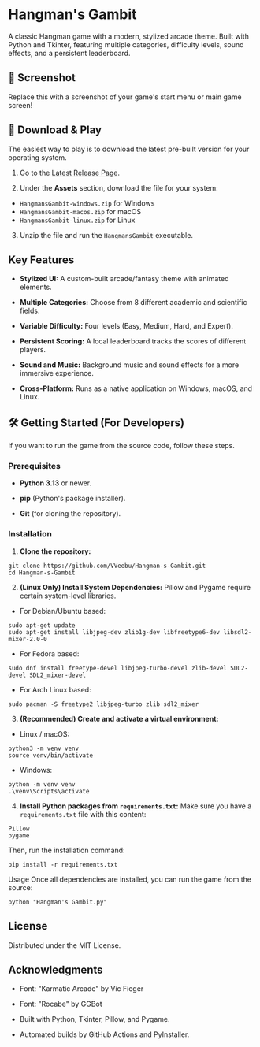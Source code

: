 # Hangman's Gambit
A classic Hangman game with a modern, stylized arcade theme. Built with Python and Tkinter, featuring multiple categories, difficulty levels, sound effects, and a persistent leaderboard.

## 📸 Screenshot
Replace this with a screenshot of your game's start menu or main game screen!

## 🚀 Download & Play
The easiest way to play is to download the latest pre-built version for your operating system.

1. Go to the [Latest Release Page](https://github.com/VVeebu/Hangman-s-Gambit/releases/latest).

2. Under the **Assets** section, download the file for your system:
- `HangmansGambit-windows.zip` for Windows
- `HangmansGambit-macos.zip` for macOS
- `HangmansGambit-linux.zip` for Linux

3. Unzip the file and run the `HangmansGambit` executable.

## Key Features
- **Stylized UI:** A custom-built arcade/fantasy theme with animated elements.

- **Multiple Categories:** Choose from 8 different academic and scientific fields.

- **Variable Difficulty:** Four levels (Easy, Medium, Hard, and Expert).

- **Persistent Scoring:** A local leaderboard tracks the scores of different players.

- **Sound and Music:** Background music and sound effects for a more immersive experience.

- **Cross-Platform:** Runs as a native application on Windows, macOS, and Linux.

## 🛠️ Getting Started (For Developers)
If you want to run the game from the source code, follow these steps.

### Prerequisites
- **Python 3.13** or newer.

- **pip** (Python's package installer).

- **Git** (for cloning the repository).

### Installation
1. **Clone the repository:**
```
git clone https://github.com/VVeebu/Hangman-s-Gambit.git
cd Hangman-s-Gambit
```

2. **(Linux Only) Install System Dependencies:**
Pillow and Pygame require certain system-level libraries.

- For Debian/Ubuntu based:
```
sudo apt-get update
sudo apt-get install libjpeg-dev zlib1g-dev libfreetype6-dev libsdl2-mixer-2.0-0
```

- For Fedora based:
```
sudo dnf install freetype-devel libjpeg-turbo-devel zlib-devel SDL2-devel SDL2_mixer-devel
```

- For Arch Linux based:
```
sudo pacman -S freetype2 libjpeg-turbo zlib sdl2_mixer
```

3. **(Recommended) Create and activate a virtual environment:**

- Linux / macOS:
```
python3 -m venv venv
source venv/bin/activate
```
- Windows:
```
python -m venv venv
.\venv\Scripts\activate
```
4. **Install Python packages from `requirements.txt`:**
Make sure you have a `requirements.txt` file with this content:
```
Pillow
pygame
```
Then, run the installation command:
```
pip install -r requirements.txt
```
Usage
Once all dependencies are installed, you can run the game from the source:
```
python "Hangman's Gambit.py"
```
## License
Distributed under the MIT License.

## Acknowledgments
- Font: "Karmatic Arcade" by Vic Fieger

- Font: "Rocabe" by GGBot

- Built with Python, Tkinter, Pillow, and Pygame.

- Automated builds by GitHub Actions and PyInstaller.